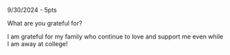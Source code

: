 9/30/2024 - 5pts

What are you grateful for?

I am grateful for my family who continue to love and support me even while I am away at college!